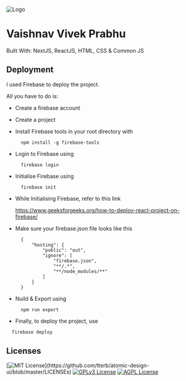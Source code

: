
![Logo](https://avatars.githubusercontent.com/u/67993582)


# Vaishnav Vivek Prabhu

Built With: NextJS, ReactJS, HTML, CSS & Common JS


## Deployment

I used Firebase to deploy the project.

All you have to do is:

-  Create a firebase account
- Create a project
- Install Firebase tools in your root directory with 
    
        npm install -g firebase-tools

- Login to Firebase using

        firebase login

- Initialise Firebase using

        firebase init

- While Initialising Firebase, refer to this link

    https://www.geeksforgeeks.org/how-to-deploy-react-project-on-firebase/

- Make sure your firebase.json file looks like this

        
        {
            "hosting": {
                "public": "out",
                "ignore": [
                    "firebase.json",
                    "**/.*",
                    "**/node_modules/**"
                ]
            }
        }

- Nuild & Export using

        npm run export

- Finally, to deploy the project, use
```bash
  firebase deploy
```


## Licenses


[![MIT License](https://img.shields.io/apm/l/atomic-design-ui.svg?)](https://github.com/tterb/atomic-design-ui/blob/master/LICENSEs)
[![GPLv3 License](https://img.shields.io/badge/License-GPL%20v3-yellow.svg)](https://opensource.org/licenses/)
[![AGPL License](https://img.shields.io/badge/license-AGPL-blue.svg)](http://www.gnu.org/licenses/agpl-3.0)

